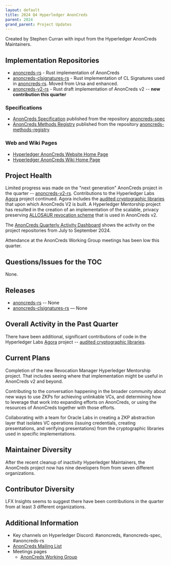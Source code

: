 ```yaml
---
layout: default
title: 2024 Q4 Hyperledger AnonCreds
parent: 2024
grand_parent: Project Updates
---
```


Created by Stephen Curran with input from the Hyperledger AnonCreds Maintainers.

## Implementation Repositories

- [anoncreds-rs] - Rust implementation of AnonCreds
- [anoncreds-clsignatures-rs] - Rust implementation of CL Signatures used in [anoncreds-rs]. Moved from Ursa and enhanced.
- [anoncreds-v2-rs] - Rust draft implementation of AnonCreds v2 -- **new contribution this quarter**

[anoncreds-rs]: https://github.com/hyperledger/anoncreds-rs
[anoncreds-clsignatures-rs]: https://github.com/hyperledger/anoncreds-clsignatures-rs
[anoncreds-v2-rs]: https://github.com/hyperledger/anoncreds-v2-rs

### Specifications

- [AnonCreds Specification] published from the repository [anoncreds-spec]
- [AnonCreds Methods Registry] published from the repository [anoncreds-methods-registry]

[anoncreds-spec]: https://github.com/hyperledger/anoncreds-spec
[AnonCreds Specification]: https://hyperledger.github.io/anoncreds-spec/
[anoncreds-methods-registry]: https://github.com/hyperledger/anoncreds-methods-registry
[AnonCreds Methods Registry]: https://hyperledger.github.io/anoncreds-methods-registry

### Web and Wiki Pages

- [Hyperledger AnonCreds Website Home Page]
- [Hyperledger AnonCreds Wiki Home Page]

[Hyperledger AnonCreds Website Home Page]: https://www.lfdecentralizedtrust.org/projects/anoncreds
[Hyperledger AnonCreds Wiki Home Page]: https://lf-hyperledger.atlassian.net/wiki/spaces/ANONCREDS/overview

## Project Health

Limited progress was made on the "next generation" AnonCreds project in the
quarter -- [anoncreds-v2-rs]. Contributions to the Hyperledger Labs [Agora] project
continued. Agora includes the [audited cryptographic libraries] that upon which
AnonCreds V2 is built. A Hyperledger Mentorship project has resulted in the
creation of an implementation of the scalable, privacy preserving
[ALLOSAUR revocation scheme] that is used in AnonCreds v2.

[ALLOSAUR revocation scheme]: https://eprint.iacr.org/2022/1362.pdf

The [AnonCreds Quarterly Activity Dashboard] shows the activity on the project
repositories from July to September 2024.

[AnonCreds Quarterly Activity Dashboard]: https://insights.lfx.linuxfoundation.org/foundation/lf-decentralized-trust/overview/github?project=anoncreds&routedFrom=Github&bestPractice=false&dateFilters=Last%20Quarter&dateRange=2024-07-01%20to%202024-09-30&compare=PP&granularity=week&hideBots=true&repository=

Attendance at the AnonCreds Working Group meetings has been low this quarter.

## Questions/Issues for the TOC

None.

## Releases

- [anoncreds-rs] -- None
- [anoncreds-clsignatures-rs] — None

## Overall Activity in the Past Quarter

There have been additional, significant contributions of code in the Hyperledger Labs [Agora]
project -- [audited cryptographic libraries].

[Agora]: https://labs.hyperledger.org/labs/agora.html
[audited cryptographic libraries]: https://github.com/hyperledger-labs?q=agora

## Current Plans

Completion of the new Revocation Manager Hyperledger Mentorship project. That
includes seeing where that implementation might be useful in AnonCreds v2 and
beyond.

Contributing to the conversation happening in the broader community
about new ways to use ZKPs for achieving unlinkable VCs, and determining how to
leverage that work into expanding efforts on AnonCreds, or using the resources
of AnonCreds together with those efforts.

Collaborating with a team for Oracle Labs in creating a ZKP abstraction layer
that isolates VC operations (issuing credentials, creating presentations, and
verifying presentations) from the cryptographic libraries used in specific
implementations.

## Maintainer Diversity

After the recent cleanup of inactivity Hyperledger Maintainers, the AnonCreds
project now has nine developers from from seven different organizations.

## Contributor Diversity

LFX Insights seems to suggest there have been contributions in the quarter from
at least 3 different organizations.

## Additional Information

- Key channels on Hyperledger Discord: \#anoncreds, \#anoncreds-spec,
\#anoncreds-rs
- [AnonCreds Mailing List](https://lists.hyperledger.org/g/anoncreds)
- Meetings pages
  - [AnonCreds Working Group](https://wiki.hyperledger.org/display/ANONCREDS/Meetings%3A+AnonCreds+Working+Group)
